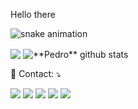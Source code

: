 
<p align="left"> 
  Hello there
</p>

  ![snake animation](https://github.com/phenriquep00/phenriquep00/blob/output/github-contribution-grid-snake2.svg)

  <p><img align="center" src="https://github-readme-stats.vercel.app/api/top-langs/?username=phenriquep00&theme=dracula&hide_langs_below=1"/> <img align="center" src="https://github-readme-stats.vercel.app/api?username=phenriquep00&show_icons=true&theme=dracula&line_height=27" alt="**Pedro** github stats"/> </p>

<p align="left">
  💌 Contact: ⤵️
</p>

<p align="left">
  <a href="#" alt="Gmail">
  <img src="https://img.shields.io/badge/-Gmail-FF0000?style=flat-square&labelColor=FF0000&logo=gmail&logoColor=white&link=LINK-DO-SEU-EMAIL" /></a>

  <a href="https://www.linkedin.com/in/pedro-lima-255a33223/" alt="Linkedin">
  <img src="https://img.shields.io/badge/-Linkedin-0e76a8?style=flat-square&logo=Linkedin&logoColor=white&link=https://www.linkedin.com/in/pedro-lima-255a33223/" /></a>

  <a href="https://wa.me/qr/6NRFBITC6GJMI1" alt="WhatsApp">
  <img src="https://img.shields.io/badge/-WhatsApp-25d366?style=flat-square&labelColor=25d366&logo=whatsapp&logoColor=white&link=https://wa.me/qr/6NRFBITC6GJMI1"/></a>

  <a href="https://www.facebook.com/pedro.henriquefonseca.925" alt="Facebook">
  <img src="https://img.shields.io/badge/-Facebook-3b5998?style=flat-square&labelColor=3b5998&logo=facebook&logoColor=white&link=LINK-DO-SEU-FACEBOOK"/></a>

  <a href="https://www.instagram.com/im.pedrooo/" alt="Instagram">
  <img src="https://img.shields.io/badge/-Instagram-DF0174?style=flat-square&labelColor=DF0174&logo=instagram&logoColor=white&link=LINK-DO-SEU-INSTAGRAM"/></a>
</p>  
